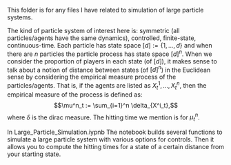 This folder is for any files I have related to simulation of large particle systems. 

The kind of particle system of interest here is: symmetric (all particles/agents have the same dynamics), controlled, finite-state, continuous-time. 
Each particle has state space $[d]:= \{1,\dots, d \}$ and when there are $n$ particles the particle process has state space $[d]^n$. When we consider the proportion of players in each state (of $[d]$), it makes sense to talk about a notion of distance between states (of $[d]^n$) in the Euclidean sense by considering the empirical measure process of the particles/agents. That is, if the agents are listed as $X^1_t, \dots, X^n_t$, then the empirical measure of the process is defined as:
$$\mu^n_t := \sum_{i=1}^n \delta_{X^i_t},$$
where $\delta$ is the dirac measure. The hitting time we mention is for $\mu^n_t$.

In Large_Particle_Simulation.iypnb
  The notebook builds several functions to simulate a large particle system with various options for controls. Then it allows you to compute the hitting times for a state of a certain distance from your starting state.  
  
